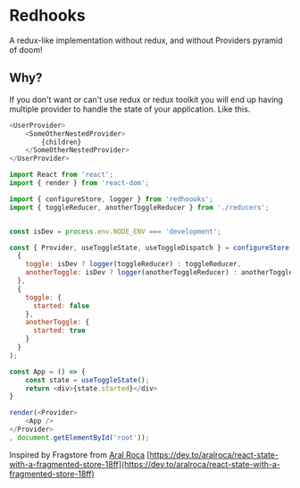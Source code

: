 # Redhooks

A redux-like implementation without redux, and without Providers pyramid of doom!

## Why?
If you don't want or can't use redux or redux toolkit you will end up having multiple provider to handle the state
of your application. Like this.

```javascript
<UserProvider>
    <SomeOtherNestedProvider>
        {children}
    </SomeOtherNestedProvider>
</UserProvider>
```

```javascript
import React from 'react';
import { render } from 'react-dom';

import { configureStore, logger } from 'redhoooks';
import { toggleReducer, anotherToggleReducer } from './reducers';


const isDev = process.env.NODE_ENV === 'development';

const { Provider, useToggleState, useToggleDispatch } = configureStore(
  {
    toggle: isDev ? logger(toggleReducer) : toggleReducer,
    anotherToggle: isDev ? logger(anotherToggleReducer) : anotherToggleReducer,
  },
  {
    toggle: {
      started: false
    },
    anotherToggle: {
      started: true
    }
  }
);

const App = () => {
    const state = useToggleState();
    return <div>{state.started}</div>
}

render(<Provider>
    <App />
</Provider>
, document.getElementById('root'));

```

 Inspired by Fragstore from [Aral Roca](aralroca.com) [https://dev.to/aralroca/react-state-with-a-fragmented-store-18ff](https://dev.to/aralroca/react-state-with-a-fragmented-store-18ff)
